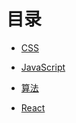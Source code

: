 



# 目录

- [CSS](/css "CSS")

- [JavaScript](/javascript "JavaScript")

- [算法](/algorithm "算法")

- [React](/react "React")
